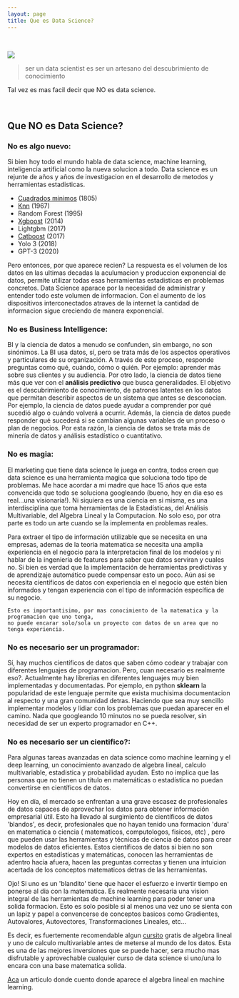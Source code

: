 ```yaml
---
layout: page
title: Que es Data Science?
---
```






<br>

![](https://images.squarespace-cdn.com/content/v1/5150aec6e4b0e340ec52710a/1364352051365-HZAS3CLBF7ABLE3F5OBY/ke17ZwdGBToddI8pDm48kB2M2-8_3EzuSSXvzQBRsa1Zw-zPPgdn4jUwVcJE1ZvWQUxwkmyExglNqGp0IvTJZUJFbgE-7XRK3dMEBRBhUpxPe_8B-x4gq2tfVez1FwLYYZXud0o-3jV-FAs7tmkMHY-a7GzQZKbHRGZboWC-fOc/Data_Science_VD.png?format=750w)


> ser un data scientist es ser un artesano del descubrimiento de conocimiento
                                              


Tal vez es mas facil decir que NO es data science.

<br>

## Que NO es Data Science?

### No es algo nuevo:

Si bien hoy todo el mundo habla de data science, machine learning, inteligencia artificial como la nueva solucion a todo. Data science es un rejunte de años y años de investigacion en el desarrollo de metodos y herramientas estadisticas. 

* [Cuadrados minimos](https://en.wikipedia.org/wiki/Least_squares) (1805)
* [Knn](https://en.wikipedia.org/wiki/K-nearest_neighbors_algorithm) (1967)
* Random Forest (1995)
* [Xgboost](https://xgboost.readthedocs.io/en/latest/) (2014)
* Lightgbm (2017)
* [Catboost](https://catboost.ai/) (2017)
* Yolo 3 (2018)
* GPT-3 (2020)

Pero entonces, por que aparece recien? La respuesta es el volumen de los datos en las ultimas decadas la aculumacion y produccion exponencial de datos, permite utilizar todas esas herramientas estadisticas en problemas concretos. Data Science aparace por la necesidad de administrar y entender todo este volumen de informacion. Con el aumento de los dispositivos interconectados atraves de la internet la cantidad de informacion sigue creciendo de manera exponencial.

### No es Business Intelligence:

BI y la ciencia de datos a menudo se confunden, sin embargo, no son sinónimos. La BI usa datos, sí, pero se trata más de los aspectos operativos y particulares de su organización. A través de este proceso, responde preguntas como qué, cuándo, cómo o quién. Por ejemplo: aprender más sobre sus clientes y su audiencia. Por otro lado, la ciencia de datos tiene más que ver con el **análisis predictivo** que busca generalidades. El objetivo es el descubrimiento de conocimiento, de patrones latentes en los datos que permitan describir aspectos de un sistema que antes se desconocian. Por ejemplo, la ciencia de datos puede ayudar a comprender por qué sucedió algo o cuándo volverá a ocurrir. Además, la ciencia de datos puede responder qué sucederá si se cambian algunas variables de un proceso o plan de negocios. Por esta razón, la ciencia de datos se trata más de minería de datos y análisis estadístico o cuantitativo. 

### No es magia:

El marketing que tiene data science le juega en contra, todos creen que data science es una herramienta magica que soluciona todo tipo de problemas. Me hace acordar a mi madre que hace 15 años que esta convencida que todo se soluciona googleando (bueno, hoy en dia eso es real...una visionaria!). Ni siquiera es una ciencia en si misma, es una interdisciplina que toma herramientas de la Estadísticas, del Análisis Multivariable, del Algebra Lineal  y la Computacion. No solo eso, por otra parte es todo un arte cuando se la implementa en problemas reales.

Para extraer el tipo de información utilizable que se necesita en una empresas, ademas de la teoria matematica se necesita una amplia experiencia en el negocio para la interpretacion final de los modelos y ni hablar de la ingenieria de features para saber que datos serviran y cuales no. Si bien es verdad que la implementación de herramientas predictivas y de aprendizaje automático puede compensar esto un poco. Aún asi se necesita científicos de datos con experiencia en el negocio que estén bien informados y tengan experiencia con el tipo de información específica de su negocio.

```
Esto es importantisimo, por mas conocimiento de la matematica y la programacion que uno tenga, 
no puede encarar solo/sola un proyecto con datos de un area que no tenga experiencia.
```

### No es necesario ser un programador:

Sí, hay muchos científicos de datos que saben cómo codear y trabajar con diferentes lenguajes de programacion. Pero, cuan necesario es realmente eso?. Actualmente hay librerias en diferentes lenguajes muy bien implementadas y documentadas. Por ejemplo, en python **sklearn** la popularidad de este lenguaje permite que exista muchisima documentacion al respecto y una gran comunidad detras. Haciendo que sea muy sencillo implementar modelos y lidiar con los problemas que puedan aparecer en el camino. Nada que googleando 10 minutos no se pueda resolver, sin necesidad de ser un experto programador en C++. 

### No es necesario ser un cientifico?:

Para algunas tareas avanzadas en data science como machine learning y el deep learning, un conocimiento avanzado de algebra lineal, calculo multivariable, estadistica y probabilidad ayudan. Esto no implica que las personas que no tienen un título en matemáticas o estadística no puedan convertirse en científicos de datos.

Hoy en día, el mercado se enfrentan a una grave escasez de profesionales de datos capaces de aprovechar los datos para obtener información empresarial útil. Esto ha llevado al surgimiento de científicos de datos 'blandos', es decir, profesionales que no hayan tenido una formacion 'dura' en matematica o ciencia ( matematicos, computologos, fisicos, etc) , pero que pueden usar las herramientas y técnicas de ciencia de datos para crear modelos de datos eficientes. Estos científicos de datos si bien no son expertos en estadísticas y matemáticas, conocen las herramientas de adentro hacia afuera, hacen las preguntas correctas y tienen una intuicion acertada de los conceptos matematicos detras de las herramientas.

Ojo! Si uno es un 'blandito' tiene que hacer el esfuerzo e invertir tiempo en ponerse al dia con la matematica. Es realmente necesaria una vision integral de las herramientas de machine learning para poder tener una solida formacion. Esto es solo posible si al menos una vez uno se sienta con un lapiz y papel a convencerse de conceptos basicos como Gradientes, Autovalores, Autovectores, Transformaciones Lineales, etc... 

Es decir, es fuertemente recomendable algun [cursito](https://www.coursera.org/specializations/mathematics-machine-learning) gratis de algebra lineal y uno de calculo multivariable antes de meterse al mundo de los datos. Esta es una de las mejores inversiones que se puede hacer, sera mucho mas disfrutable y aprovechable cualquier curso de data science si uno/una lo encara con una base matematica solida.


[Aca](https://carabedo.github.io/lineal.html) un articulo donde cuento donde aparece el algebra lineal en machine learning.
